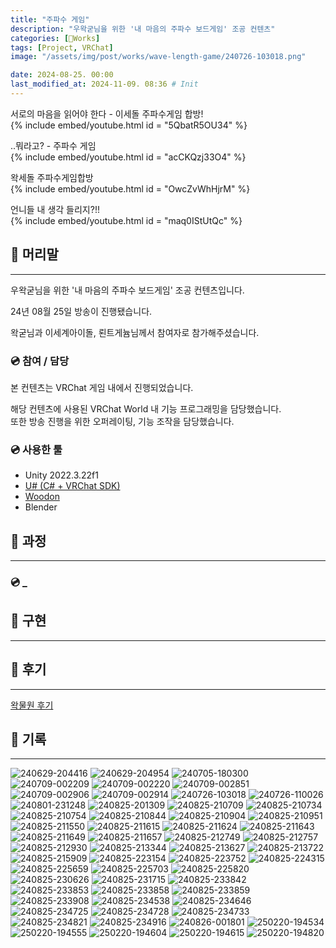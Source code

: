```yaml
---
title: "주파수 게임"
description: "우왁굳님을 위한 '내 마음의 주파수 보드게임' 조공 컨텐츠"
categories: [🍇Works]
tags: [Project, VRChat]
image: "/assets/img/post/works/wave-length-game/240726-103018.png"

date: 2024-08-25. 00:00
last_modified_at: 2024-11-09. 08:36 # Init
---
```


서로의 마음을 읽어야 한다 - 이세돌 주파수게임 합방!  
{% include embed/youtube.html id = "5QbatR5OU34" %}

..뭐라고? - 주파수 게임  
{% include embed/youtube.html id = "acCKQzj33O4" %}

왁세돌 주파수게임합방  
{% include embed/youtube.html id = "OwcZvWhHjrM" %}

언니들 내 생각 들리지?!!  
{% include embed/youtube.html id = "maq0IStUtQc" %}

## 📀 머리말

---

우왁굳님을 위한 '내 마음의 주파수 보드게임' 조공 컨텐츠입니다.  

24년 08월 25일 방송이 진행됐습니다.  

왁굳님과 이세계아이돌, 뢴트게늄님께서 참여자로 참가해주셨습니다.  

### 💿 참여 / 담당

본 컨텐츠는 VRChat 게임 내에서 진행되었습니다.  

해당 컨텐츠에 사용된 VRChat World 내 기능 프로그래밍을 담당했습니다.  
또한 방송 진행을 위한 오퍼레이팅, 기능 조작을 담당했습니다.  

### 💿 사용한 툴

- Unity 2022.3.22f1
- [U# (C# + VRChat SDK)](https://udonsharp.docs.vrchat.com/)
- [Woodon](https://github.com/wrchat/Woodon)
- Blender

## 📀 과정

---

### 💿 _

## 📀 구현

---

## 📀 후기

---

[왁물원 후기](https://cafe.naver.com/steamindiegame/17724094)  

## 📀 기록

---

![240629-204416](/assets/img/post/works/wave-length-game/240629-204416.png)
![240629-204954](/assets/img/post/works/wave-length-game/240629-204954.png)
![240705-180300](/assets/img/post/works/wave-length-game/240705-180300.png)
![240709-002209](/assets/img/post/works/wave-length-game/240709-002209.png)
![240709-002220](/assets/img/post/works/wave-length-game/240709-002220.png)
![240709-002851](/assets/img/post/works/wave-length-game/240709-002851.png)
![240709-002906](/assets/img/post/works/wave-length-game/240709-002906.png)
![240709-002914](/assets/img/post/works/wave-length-game/240709-002914.png)
![240726-103018](/assets/img/post/works/wave-length-game/240726-103018.png)
![240726-110026](/assets/img/post/works/wave-length-game/240726-110026.png)
![240801-231248](/assets/img/post/works/wave-length-game/240801-231248.png)
![240825-201309](/assets/img/post/works/wave-length-game/240825-201309.png)
![240825-210709](/assets/img/post/works/wave-length-game/240825-210709.png)
![240825-210734](/assets/img/post/works/wave-length-game/240825-210734.png)
![240825-210754](/assets/img/post/works/wave-length-game/240825-210754.png)
![240825-210844](/assets/img/post/works/wave-length-game/240825-210844.png)
![240825-210904](/assets/img/post/works/wave-length-game/240825-210904.png)
![240825-210951](/assets/img/post/works/wave-length-game/240825-210951.png)
![240825-211550](/assets/img/post/works/wave-length-game/240825-211550.png)
![240825-211615](/assets/img/post/works/wave-length-game/240825-211615.png)
![240825-211624](/assets/img/post/works/wave-length-game/240825-211624.png)
![240825-211643](/assets/img/post/works/wave-length-game/240825-211643.png)
![240825-211649](/assets/img/post/works/wave-length-game/240825-211649.png)
![240825-211657](/assets/img/post/works/wave-length-game/240825-211657.png)
![240825-212749](/assets/img/post/works/wave-length-game/240825-212749.png)
![240825-212757](/assets/img/post/works/wave-length-game/240825-212757.png)
![240825-212930](/assets/img/post/works/wave-length-game/240825-212930.png)
![240825-213344](/assets/img/post/works/wave-length-game/240825-213344.png)
![240825-213627](/assets/img/post/works/wave-length-game/240825-213627.png)
![240825-213722](/assets/img/post/works/wave-length-game/240825-213722.png)
![240825-215909](/assets/img/post/works/wave-length-game/240825-215909.png)
![240825-223154](/assets/img/post/works/wave-length-game/240825-223154.png)
![240825-223752](/assets/img/post/works/wave-length-game/240825-223752.png)
![240825-224315](/assets/img/post/works/wave-length-game/240825-224315.png)
![240825-225659](/assets/img/post/works/wave-length-game/240825-225659.png)
![240825-225703](/assets/img/post/works/wave-length-game/240825-225703.png)
![240825-225820](/assets/img/post/works/wave-length-game/240825-225820.png)
![240825-230626](/assets/img/post/works/wave-length-game/240825-230626.png)
![240825-231715](/assets/img/post/works/wave-length-game/240825-231715.png)
![240825-233842](/assets/img/post/works/wave-length-game/240825-233842.png)
![240825-233853](/assets/img/post/works/wave-length-game/240825-233853.png)
![240825-233858](/assets/img/post/works/wave-length-game/240825-233858.png)
![240825-233859](/assets/img/post/works/wave-length-game/240825-233859.png)
![240825-233908](/assets/img/post/works/wave-length-game/240825-233908.png)
![240825-234538](/assets/img/post/works/wave-length-game/240825-234538.png)
![240825-234646](/assets/img/post/works/wave-length-game/240825-234646.png)
![240825-234725](/assets/img/post/works/wave-length-game/240825-234725.png)
![240825-234728](/assets/img/post/works/wave-length-game/240825-234728.png)
![240825-234733](/assets/img/post/works/wave-length-game/240825-234733.png)
![240825-234821](/assets/img/post/works/wave-length-game/240825-234821.png)
![240825-234916](/assets/img/post/works/wave-length-game/240825-234916.png)
![240826-001801](/assets/img/post/works/wave-length-game/240826-001801.png)
![250220-194534](/assets/img/post/works/wave-length-game/250220-194534.png)
![250220-194555](/assets/img/post/works/wave-length-game/250220-194555.png)
![250220-194604](/assets/img/post/works/wave-length-game/250220-194604.png)
![250220-194615](/assets/img/post/works/wave-length-game/250220-194615.png)
![250220-194820](/assets/img/post/works/wave-length-game/250220-194820.png)

